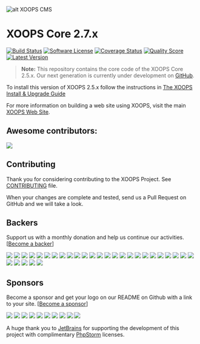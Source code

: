 ![alt XOOPS CMS](https://xoops.org/images/logoXoops4GithubRepository.png)
# XOOPS Core 2.7.x

[![Build Status](https://img.shields.io/travis/XOOPS/XoopsCore/master.svg?style=flat)](https://travis-ci.org/XOOPS/XoopsCore25)
[![Software License](https://img.shields.io/badge/license-GPL-brightgreen.svg?style=flat)](docs/license.txt)
[![Coverage Status](https://img.shields.io/scrutinizer/coverage/g/XOOPS/XoopsCore25.svg?style=flat)](https://scrutinizer-ci.com/g/XOOPS/XoopsCore25/code-structure)
[![Quality Score](https://img.shields.io/scrutinizer/g/XOOPS/XoopsCore25.svg?style=flat)](https://scrutinizer-ci.com/g/XOOPS/XoopsCore25)
[![Latest Version](https://img.shields.io/github/release/XOOPS/XoopsCore25.svg?style=flat)](https://github.com/XOOPS/XoopsCore25/releases)

> **Note:** This repository contains the core code of the XOOPS Core 2.5.x. Our next generation is currently under development on [GitHub](https://github.com/XOOPS/XoopsCore).

To install this version of XOOPS 2.5.x follow the instructions in [The XOOPS Install & Upgrade Guide](https://xoops.gitbook.io/xoops-install-upgrade/)

For more information on building a web site using XOOPS, visit the main [XOOPS Web Site](https://xoops.org).

## Awesome contributors:

<a href="https://github.com/xoops/XoopsCore25/graphs/contributors"><img src="https://opencollective.com/XoopsCore/contributors.svg?width=890" /></a>

## Contributing

Thank you for considering contributing to the XOOPS Project. See [CONTRIBUTING](CONTRIBUTING.md) file.

When your changes are complete and tested, send us a Pull Request on GitHub and we will take a look.


## Backers

Support us with a monthly donation and help us continue our activities. [[Become a backer](https://opencollective.com/XoopsCore#backer)]

<a href="https://opencollective.com/XoopsCore/backer/0/website" target="_blank"><img src="https://opencollective.com/XoopsCore/backer/0/avatar.svg"></a>
<a href="https://opencollective.com/XoopsCore/backer/1/website" target="_blank"><img src="https://opencollective.com/XoopsCore/backer/1/avatar.svg"></a>
<a href="https://opencollective.com/XoopsCore/backer/2/website" target="_blank"><img src="https://opencollective.com/XoopsCore/backer/2/avatar.svg"></a>
<a href="https://opencollective.com/XoopsCore/backer/3/website" target="_blank"><img src="https://opencollective.com/XoopsCore/backer/3/avatar.svg"></a>
<a href="https://opencollective.com/XoopsCore/backer/4/website" target="_blank"><img src="https://opencollective.com/XoopsCore/backer/4/avatar.svg"></a>
<a href="https://opencollective.com/XoopsCore/backer/5/website" target="_blank"><img src="https://opencollective.com/XoopsCore/backer/5/avatar.svg"></a>
<a href="https://opencollective.com/XoopsCore/backer/6/website" target="_blank"><img src="https://opencollective.com/XoopsCore/backer/6/avatar.svg"></a>
<a href="https://opencollective.com/XoopsCore/backer/7/website" target="_blank"><img src="https://opencollective.com/XoopsCore/backer/7/avatar.svg"></a>
<a href="https://opencollective.com/XoopsCore/backer/8/website" target="_blank"><img src="https://opencollective.com/XoopsCore/backer/8/avatar.svg"></a>
<a href="https://opencollective.com/XoopsCore/backer/9/website" target="_blank"><img src="https://opencollective.com/XoopsCore/backer/9/avatar.svg"></a>
<a href="https://opencollective.com/XoopsCore/backer/10/website" target="_blank"><img src="https://opencollective.com/XoopsCore/backer/10/avatar.svg"></a>
<a href="https://opencollective.com/XoopsCore/backer/11/website" target="_blank"><img src="https://opencollective.com/XoopsCore/backer/11/avatar.svg"></a>
<a href="https://opencollective.com/XoopsCore/backer/12/website" target="_blank"><img src="https://opencollective.com/XoopsCore/backer/12/avatar.svg"></a>
<a href="https://opencollective.com/XoopsCore/backer/13/website" target="_blank"><img src="https://opencollective.com/XoopsCore/backer/13/avatar.svg"></a>
<a href="https://opencollective.com/XoopsCore/backer/14/website" target="_blank"><img src="https://opencollective.com/XoopsCore/backer/14/avatar.svg"></a>
<a href="https://opencollective.com/XoopsCore/backer/15/website" target="_blank"><img src="https://opencollective.com/XoopsCore/backer/15/avatar.svg"></a>
<a href="https://opencollective.com/XoopsCore/backer/16/website" target="_blank"><img src="https://opencollective.com/XoopsCore/backer/16/avatar.svg"></a>
<a href="https://opencollective.com/XoopsCore/backer/17/website" target="_blank"><img src="https://opencollective.com/XoopsCore/backer/17/avatar.svg"></a>
<a href="https://opencollective.com/XoopsCore/backer/18/website" target="_blank"><img src="https://opencollective.com/XoopsCore/backer/18/avatar.svg"></a>
<a href="https://opencollective.com/XoopsCore/backer/19/website" target="_blank"><img src="https://opencollective.com/XoopsCore/backer/19/avatar.svg"></a>
<a href="https://opencollective.com/XoopsCore/backer/20/website" target="_blank"><img src="https://opencollective.com/XoopsCore/backer/20/avatar.svg"></a>
<a href="https://opencollective.com/XoopsCore/backer/21/website" target="_blank"><img src="https://opencollective.com/XoopsCore/backer/21/avatar.svg"></a>
<a href="https://opencollective.com/XoopsCore/backer/22/website" target="_blank"><img src="https://opencollective.com/XoopsCore/backer/22/avatar.svg"></a>
<a href="https://opencollective.com/XoopsCore/backer/23/website" target="_blank"><img src="https://opencollective.com/XoopsCore/backer/23/avatar.svg"></a>
<a href="https://opencollective.com/XoopsCore/backer/24/website" target="_blank"><img src="https://opencollective.com/XoopsCore/backer/24/avatar.svg"></a>
<a href="https://opencollective.com/XoopsCore/backer/25/website" target="_blank"><img src="https://opencollective.com/XoopsCore/backer/25/avatar.svg"></a>
<a href="https://opencollective.com/XoopsCore/backer/26/website" target="_blank"><img src="https://opencollective.com/XoopsCore/backer/26/avatar.svg"></a>
<a href="https://opencollective.com/XoopsCore/backer/27/website" target="_blank"><img src="https://opencollective.com/XoopsCore/backer/27/avatar.svg"></a>
<a href="https://opencollective.com/XoopsCore/backer/28/website" target="_blank"><img src="https://opencollective.com/XoopsCore/backer/28/avatar.svg"></a>
<a href="https://opencollective.com/XoopsCore/backer/29/website" target="_blank"><img src="https://opencollective.com/XoopsCore/backer/29/avatar.svg"></a>


## Sponsors

Become a sponsor and get your logo on our README on Github with a link to your site. [[Become a sponsor](https://opencollective.com/XoopsCore#sponsor)]

<a href="https://opencollective.com/XoopsCore/sponsor/0/website" target="_blank"><img src="https://opencollective.com/XoopsCore/sponsor/0/avatar.svg"></a>
<a href="https://opencollective.com/XoopsCore/sponsor/1/website" target="_blank"><img src="https://opencollective.com/XoopsCore/sponsor/1/avatar.svg"></a>
<a href="https://opencollective.com/XoopsCore/sponsor/2/website" target="_blank"><img src="https://opencollective.com/XoopsCore/sponsor/2/avatar.svg"></a>
<a href="https://opencollective.com/XoopsCore/sponsor/3/website" target="_blank"><img src="https://opencollective.com/XoopsCore/sponsor/3/avatar.svg"></a>
<a href="https://opencollective.com/XoopsCore/sponsor/4/website" target="_blank"><img src="https://opencollective.com/XoopsCore/sponsor/4/avatar.svg"></a>
<a href="https://opencollective.com/XoopsCore/sponsor/5/website" target="_blank"><img src="https://opencollective.com/XoopsCore/sponsor/5/avatar.svg"></a>
<a href="https://opencollective.com/XoopsCore/sponsor/6/website" target="_blank"><img src="https://opencollective.com/XoopsCore/sponsor/6/avatar.svg"></a>
<a href="https://opencollective.com/XoopsCore/sponsor/7/website" target="_blank"><img src="https://opencollective.com/XoopsCore/sponsor/7/avatar.svg"></a>
<a href="https://opencollective.com/XoopsCore/sponsor/8/website" target="_blank"><img src="https://opencollective.com/XoopsCore/sponsor/8/avatar.svg"></a>
<a href="https://opencollective.com/XoopsCore/sponsor/9/website" target="_blank"><img src="https://opencollective.com/XoopsCore/sponsor/9/avatar.svg"></a>

A huge thank you to [JetBrains](https://www.jetbrains.com/) for supporting the development of this project with complimentary [PhpStorm](https://www.jetbrains.com/phpstorm/) licenses.

